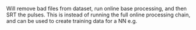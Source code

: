 Will remove bad files from dataset, run online base processing, and then SRT the pulses. This is instead of running the full online processing chain, and can be used to create training data for a NN e.g.